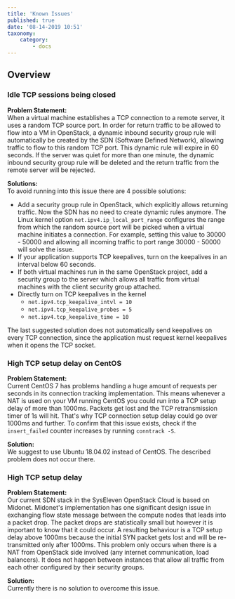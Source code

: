 ```yaml
---
title: 'Known Issues'
published: true
date: '08-14-2019 10:51'
taxonomy:
    category:
        - docs
---
```


## Overview

### Idle TCP sessions being closed

**Problem Statement:**  
When a virtual machine establishes a TCP connection to a remote server, it uses a random TCP source port.
In order for return traffic to be allowed to flow into a VM in OpenStack, a dynamic inbound security group rule will automatically be created by the SDN (Software Defined Network), allowing traffic to flow to this random TCP port.
This dynamic rule will expire in 60 seconds. If the server was quiet for more than one minute, the dynamic inbound security group rule will be deleted and the return traffic from the remote server will be rejected.

**Solutions:**  
To avoid running into this issue there are 4 possible solutions:

* Add a security group rule in OpenStack, which explicitly allows returning traffic. Now the SDN has no need to create dynamic rules anymore. The Linux kernel option `net.ipv4.ip_local_port_range` configures the range from which the random source port will be picked when a virtual machine initiates a connection. For example, setting this value to 30000 - 50000 and allowing all incoming traffic to port range 30000 - 50000 will solve the issue.
* If your application supports TCP keepalives, turn on the keepalives in an interval below 60 seconds.
* If both virtual machines run in the same OpenStack project, add a security group to the server which allows all traffic from virtual machines with the client security group attached.
* Directly turn on TCP keepalives in the kernel
  * `net.ipv4.tcp_keepalive_intvl = 10`
  * `net.ipv4.tcp_keepalive_probes = 5`
  * `net.ipv4.tcp_keepalive_time = 10`

The last suggested solution does not automatically send keepalives on every TCP connection, since the application must request kernel keepalives when it opens the TCP socket.

### High TCP setup delay on CentOS

**Problem Statement:**  
Current CentOS 7 has problems handling a huge amount of requests per seconds in its connection tracking implementation. This means whenever a NAT is used on your VM running CentOS you could run into a TCP setup delay of more than 1000ms. Packets get lost and the TCP retransmission timer of 1s will hit. That's why TCP connection setup delay could go over 1000ms and further. To confirm that this issue exists, check if the `insert_failed` counter increases by running `conntrack -S`.

**Solution:**  
We suggest to use Ubuntu 18.04.02 instead of CentOS. The described problem does not occur there.

### High TCP setup delay

**Problem Statement:**  
Our current SDN stack in the SysEleven OpenStack Cloud is based on Midonet. Midonet's implementation has one significant design issue in exchanging flow state message between the compute nodes that leads into a packet drop. The packet drops are statistically small but however it is important to know that it could occur. A resulting behaviour is a TCP setup delay above 1000ms because the initial SYN packet gets lost and will be re-transmitted only after 1000ms. This problem only occurs when there is a NAT from OpenStack side involved (any internet communication, load balancers). It does not happen between instances that allow all traffic from each other configured by their security groups.

**Solution:**  
Currently there is no solution to overcome this issue.
